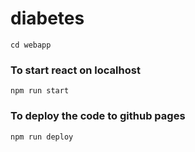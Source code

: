 # diabetes

```
cd webapp
```


### To start react on localhost
```
npm run start
```


### To deploy the code to github pages
```
npm run deploy
```
